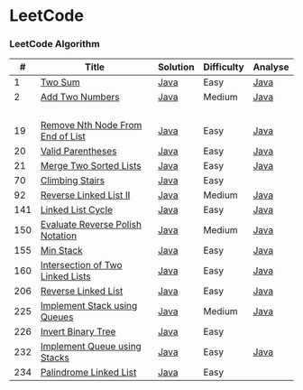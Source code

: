 LeetCode
========



### LeetCode Algorithm


| #    | Title                                                        | Solution                                                    | Difficulty | Analyse                                                     |
| ---- | ------------------------------------------------------------ | ----------------------------------------------------------- | ---------- | ----------------------------------------------------------- |
| 1    | [Two Sum](https://leetcode.com/problems/two-sum/)            | [Java](./algorithms/java/1.TwoSum)                          | Easy       | [Java](./algorithms/java/1.TwoSum)                          |
| 2    | [Add Two Numbers](https://leetcode.com/problems/add-two-numbers/) | [Java](./algorithms/java/2.addTwoNumbers)                   | Medium     | [Java](./algorithms/java/2.addTwoNumbers)                   |
|      |                                                              |                                                             |            |                                                             |
|      |                                                              |                                                             |            |                                                             |
|      |                                                              |                                                             |            |                                                             |
|      |                                                              |                                                             |            |                                                             |
| 19   | [Remove Nth Node From End of List](https://leetcode.com/problems/remove-nth-node-from-end-of-list/) | [Java](./algorithms/java/19.removeNthNodeFromEndOfList)     | Easy       | [Java](./algorithms/java/19.removeNthNodeFromEndOfList)     |
| 20   | [Valid Parentheses](https://leetcode.com/problems/valid-parentheses/) | [Java](./algorithms/java/20.validParentheses)               | Easy       | [Java](./algorithms/java/20.validParentheses)               |
| 21   | [Merge Two Sorted Lists](https://leetcode.com/problems/merge-two-sorted-lists/) | [Java](./algorithms/java/21.mergeTwoSortedLists)            | Easy       | [Java](./algorithms/java/20.validParentheses)               |
| 70   | [Climbing Stairs](https://leetcode.com/problems/climbing-stairs/) | [Java](./algorithms/java/70.climbingStairs)                 | Easy       |                                                             |
| 92   | [Reverse Linked List II](https://leetcode.com/problems/reverse-linked-list-ii/) | [Java](./algorithms/java/92.reverseLinkedListIi)            | Medium     | [Java](./algorithms/java/92.reverseLinkedListIi)            |
| 141  | [Linked List Cycle](https://leetcode.com/problems/linked-list-cycle/) | [Java](./algorithms/java/141.linkedListCycle)               | Easy       | [Java](./algorithms/java/141.linkedListCycle)               |
| 150  | [Evaluate Reverse Polish Notation](https://leetcode.com/problems/evaluate-reverse-polish-notation/) | [Java](./algorithms/java/150.evaluateReversePolishNotation) | Medium     | [Java](./algorithms/java/150.evaluateReversePolishNotation) |
| 155  | [Min Stack](https://leetcode.com/problems/min-stack/)        | [Java](./algorithms/java/155.minStack)                      | Easy       | [Java](./algorithms/java/155.minStack)                      |
| 160  | [Intersection of Two Linked Lists](https://leetcode.com/problems/intersection-of-two-linked-lists/) | [Java](./algorithms/java/160.intersectionOfTwoLinkedLists)  | Easy       | [Java](./algorithms/java/160.intersectionOfTwoLinkedLists)  |
| 206  | [Reverse Linked List](https://leetcode.com/problems/reverse-linked-list/) | [Java](./algorithms/java/20.validParentheses)               | Easy       | [Java](./algorithms/java/20.validParentheses)               |
| 225  | [Implement Stack using Queues](https://leetcode.com/problems/implement-stack-using-queues/) | [Java](./algorithms/java/206.reverseLinkedList)             | Medium     | [Java](./algorithms/java/206.reverseLinkedList)             |
| 226  | [Invert Binary Tree](https://leetcode.com/problems/invert-binary-tree/) | [Java](./algorithms/java/226.invertBinaryTree)              | Easy       |                                                             |
| 232  | [Implement Queue using Stacks](https://leetcode.com/problems/implement-queue-using-stacks/) | [Java](./algorithms/java/232.implementQueueUsingStacks)     | Easy       | [Java](./algorithms/java/232.implementQueueUsingStacks)     |
| 234  | [Palindrome Linked List](https://leetcode.com/problems/palindrome-linked-list/) | [Java](./algorithms/java/234.palindromeLinkedList)          | Easy       |                                                             |
